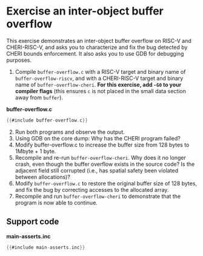 # Exercise an inter-object buffer overflow

This exercise demonstrates an inter-object buffer overflow on RISC-V and
CHERI-RISC-V, and asks you to characterize and fix the bug detected by CHERI
bounds enforcement.  It also asks you to use GDB for debugging purposes.

1. Compile `buffer-overflow.c` with a RISC-V target and binary name of
   `buffer-overflow-riscv`, and with a CHERI-RISC-V target and binary
   name of `buffer-overflow-cheri`. **For this exercise, add `-G0` to your
   compiler flags** (this ensures `c` is not placed in the small data section
   away from `buffer`).

**buffer-overflow.c**
```C
{{#include buffer-overflow.c}}
```
2. Run both programs and observe the output.
3. Using GDB on the core dump: Why has the CHERI program failed?
4. Modify buffer-overflow.c to increase the buffer size from 128 bytes to
   1Mbyte + 1 byte.
5. Recompile and re-run `buffer-overflow-cheri`. Why does it no longer
   crash, even though the buffer overflow exists in the source code? Is
   the adjacent field still corrupted (i.e., has spatial safety been
   violated between allocations)?
6. Modify `buffer-overflow.c` to restore the original buffer size of 128
   bytes, and fix the bug by correcting accesses to the allocated array.
7. Recompile and run `buffer-overflow-cheri` to demonstrate that the
   program is now able to continue.

## Support code

**main-asserts.inc**
```C
{{#include main-asserts.inc}}
```
